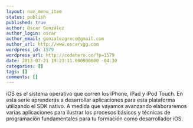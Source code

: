 ```yaml
---
layout: nav_menu_item
status: publish
published: true
author: Oscar González
author_login: oscar
author_email: gonzalezgreco@gmail.com
author_url: http://www.oscarvgg.com
wordpress_id: 1579
wordpress_url: http://codehero.co/?p=1579
date: 2013-07-21 19:23:11.000000000 -04:30
categories: []
tags: []
comments: []
---
```

iOS es el sistema operativo que corren los iPhone, iPad y iPod Touch. En esta serie aprenderás a desarrollar aplicaciones para esta plataforma utilizando el SDK nativo. A medida que vayamos avanzando elaboraremos varias aplicaciones para ilustrar los procesos básicos y técnicas de programación fundamentales para tu formación como desarrollador iOS.
